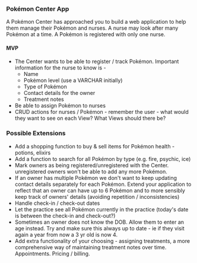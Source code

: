 ### Pokémon Center App

A Pokémon Center has approached you to build a web application to help them manage their Pokémon and nurses. A nurse may look after many Pokémon at a time. A Pokémon is registered with only one nurse.

#### MVP

- The Center wants to be able to register / track Pokémon. Important information for the nurse to know is -
  - Name
  - Pokėmon level (use a VARCHAR initially)
  - Type of Pokémon
  - Contact details for the owner
  - Treatment notes
- Be able to assign Pokémon to nurses
- CRUD actions for nurses / Pokémon - remember the user - what would they want to see on each View? What Views should there be?

### Possible Extensions

- Add a shopping function to buy & sell items for Pokémon health - potions, elixirs
- Add a function to search for all Pokémon by type (e.g. fire, psychic, ice)
- Mark owners as being registered/unregistered with the Center. unregistered owners won't be able to add any more Pokémon.
- If an owner has multiple Pokémon we don't want to keep updating contact details separately for each Pokémon. Extend your application to reflect that an owner can have up to 6 Pokémon and to more sensibly keep track of owners' details (avoiding repetition / inconsistencies)
- Handle check-in / check-out dates
- Let the practice see all Pokémon currently in the practice (today's date is between the check-in and check-out?)
- Sometimes an owner does not know the DOB. Allow them to enter an age instead. Try and make sure this always up to date - ie if they visit again a year from now a 3 yr old  is now 4.
- Add extra functionality of your choosing - assigning treatments, a more comprehensive way of maintaining treatment notes over time. Appointments. Pricing / billing.
